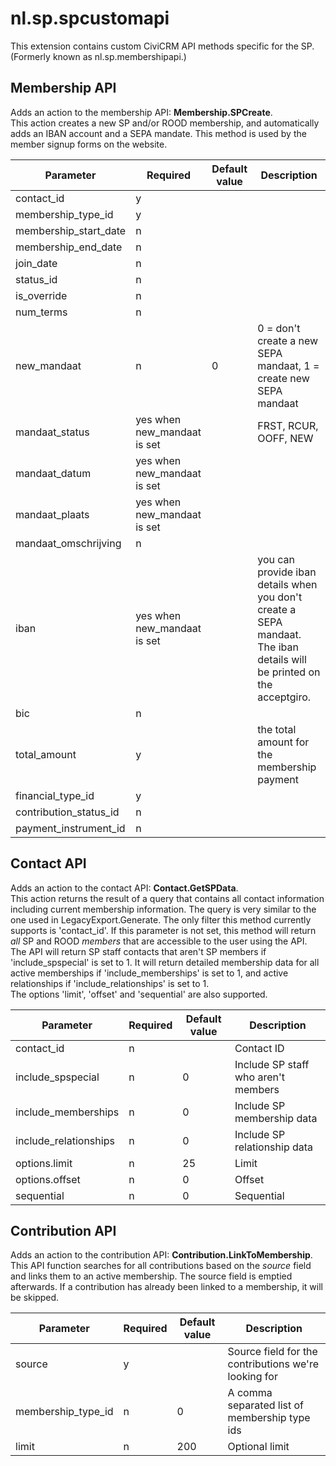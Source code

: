 nl.sp.spcustomapi
=================

This extension contains custom CiviCRM API methods specific for the SP.  
(Formerly known as nl.sp.membershipapi.) 

Membership API
--------------

Adds an action to the membership API: **Membership.SPCreate**.  
This action creates a new SP and/or ROOD membership, and automatically adds an IBAN account and a SEPA mandate. This method is used by the member signup forms on the website.

| Parameter  | Required  | Default value | Description |
|---|---|---|---|
| contact_id   | y  |   |   |
| membership_type_id   | y  |   |   |
| membership_start_date  | n  |   |   |
| membership_end_date   | n  |   |   |
| join_date   | n  |   |   |
| status_id   | n  |   |   |
| is_override  | n  |   |   |
| num_terms   | n  |   |   |
| new_mandaat | n | 0 | 0 = don't create a new SEPA mandaat, 1 = create new SEPA mandaat |
| mandaat_status | yes when new_mandaat is set |   | FRST, RCUR, OOFF, NEW |
| mandaat_datum | yes when new_mandaat is set |   |   |
| mandaat_plaats | yes when new_mandaat is set |   |   |
| mandaat_omschrijving | n |   |   |
| iban | yes when new_mandaat is set |   | you can provide iban details when you don't create a SEPA mandaat. The iban details will be printed on the acceptgiro.  |
| bic | n |   |   |
| total_amount | y |   | the total amount for the membership payment |
| financial_type_id | y |   |   |
| contribution_status_id   | n  |   |   |
| payment_instrument_id | n  |   |   |


Contact API
-----------

Adds an action to the contact API: **Contact.GetSPData**.  
This action returns the result of a query that contains all contact information including current membership information. The query is very similar to the one used in LegacyExport.Generate.
The only filter this method currently supports is 'contact_id'. If this parameter is not set, this method will return *all* SP and ROOD *members* that are accessible to the user using the API.  
The API will return SP staff contacts that aren't SP members if 'include_spspecial' is set to 1. It will return detailed membership data for all active memberships if 'include_memberships' is set to 1, and active relationships if 'include_relationships' is set to 1.  
The options 'limit', 'offset' and 'sequential' are also supported.

| Parameter | Required | Default value | Description |
|---|---|---|---|
| contact_id | n | | Contact ID |
| include_spspecial | n | 0 | Include SP staff who aren't members |
| include_memberships | n | 0 | Include SP membership data |
| include_relationships | n | 0 | Include SP relationship data |
| options.limit | n | 25 | Limit |
| options.offset | n | 0 | Offset | 
| sequential | n | 0 | Sequential |



Contribution API
----------------

Adds an action to the contribution API: **Contribution.LinkToMembership**.  
This API function searches for all contributions based on the _source_ field and links them to an active membership. The source field is emptied afterwards. If a contribution has already been linked to a membership, it will be skipped.

| Parameter | Required | Default value | Description |
|---|---|---|---|
| source | y | | Source field for the contributions we're looking for |
| membership_type_id | n | 0 | A comma separated list of membership type ids |
| limit | n | 200 | Optional limit |
